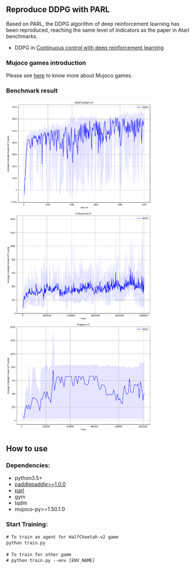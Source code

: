 ## Reproduce DDPG with PARL
Based on PARL, the DDPG algorithm of deep reinforcement learning has been reproduced, reaching the same level of indicators as the paper in Atari benchmarks.

+ DDPG in
[Continuous control with deep reinforcement learning](https://arxiv.org/abs/1509.02971)

### Mujoco games introduction
Please see [here](https://github.com/openai/mujoco-py) to know more about Mujoco games.

### Benchmark result

<img src=".benchmark/DDPG_HalfCheetah-v2.png" width = "400" height ="300" alt="DDPG_HalfCheetah-v2"/> <img src=".benchmark/DDPG_Humanoid-v2.png" width = "400" height ="300" alt="DDPG_Humanoid-v2"/>  
<img src=".benchmark/DDPG_Hopper-v2.png" width = "400" height ="300" alt="DDPG_Hopper-v2"/>

## How to use
### Dependencies:
+ python3.5+
+ [paddlepaddle>=1.0.0](https://github.com/PaddlePaddle/Paddle)
+ [parl](https://github.com/PaddlePaddle/PARL)
+ gym
+ tqdm
+ mujoco-py>=1.50.1.0

### Start Training:
```
# To train an agent for HalfCheetah-v2 game
python train.py

# To train for other game
# python train.py --env [ENV_NAME]
